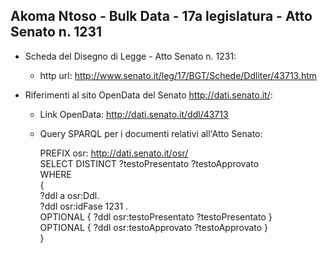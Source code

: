 ## Akoma Ntoso - Bulk Data - 17a legislatura - Atto Senato n. 1231 ##

* Scheda del Disegno di Legge - Atto Senato n. 1231:
	* http url: http://www.senato.it/leg/17/BGT/Schede/Ddliter/43713.htm

* Riferimenti al sito OpenData del Senato http://dati.senato.it/:
	* Link OpenData: http://dati.senato.it/ddl/43713
	* Query SPARQL per i documenti relativi all'Atto Senato:

        PREFIX osr: <http://dati.senato.it/osr/>  
		SELECT DISTINCT ?testoPresentato ?testoApprovato  
		WHERE  
		{  
		    ?ddl a osr:Ddl.  
		    ?ddl osr:idFase 1231 .  
		    OPTIONAL { ?ddl osr:testoPresentato ?testoPresentato }  
		    OPTIONAL { ?ddl osr:testoApprovato ?testoApprovato }  
		}
		